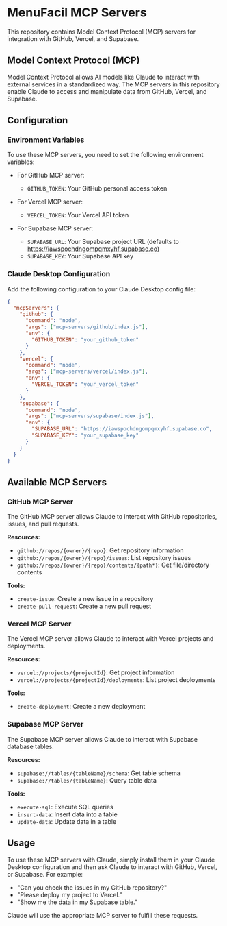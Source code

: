 # MenuFacil MCP Servers

This repository contains Model Context Protocol (MCP) servers for integration with GitHub, Vercel, and Supabase.

## Model Context Protocol (MCP)

Model Context Protocol allows AI models like Claude to interact with external services in a standardized way. The MCP servers in this repository enable Claude to access and manipulate data from GitHub, Vercel, and Supabase.

## Configuration

### Environment Variables

To use these MCP servers, you need to set the following environment variables:

- For GitHub MCP server:
  - `GITHUB_TOKEN`: Your GitHub personal access token

- For Vercel MCP server:
  - `VERCEL_TOKEN`: Your Vercel API token

- For Supabase MCP server:
  - `SUPABASE_URL`: Your Supabase project URL (defaults to https://iawspochdngompqmxyhf.supabase.co)
  - `SUPABASE_KEY`: Your Supabase API key

### Claude Desktop Configuration

Add the following configuration to your Claude Desktop config file:

```json
{
  "mcpServers": {
    "github": {
      "command": "node",
      "args": ["mcp-servers/github/index.js"],
      "env": {
        "GITHUB_TOKEN": "your_github_token"
      }
    },
    "vercel": {
      "command": "node",
      "args": ["mcp-servers/vercel/index.js"],
      "env": {
        "VERCEL_TOKEN": "your_vercel_token"
      }
    },
    "supabase": {
      "command": "node",
      "args": ["mcp-servers/supabase/index.js"],
      "env": {
        "SUPABASE_URL": "https://iawspochdngompqmxyhf.supabase.co",
        "SUPABASE_KEY": "your_supabase_key"
      }
    }
  }
}
```

## Available MCP Servers

### GitHub MCP Server

The GitHub MCP server allows Claude to interact with GitHub repositories, issues, and pull requests.

**Resources:**
- `github://repos/{owner}/{repo}`: Get repository information
- `github://repos/{owner}/{repo}/issues`: List repository issues
- `github://repos/{owner}/{repo}/contents/{path*}`: Get file/directory contents

**Tools:**
- `create-issue`: Create a new issue in a repository
- `create-pull-request`: Create a new pull request

### Vercel MCP Server

The Vercel MCP server allows Claude to interact with Vercel projects and deployments.

**Resources:**
- `vercel://projects/{projectId}`: Get project information
- `vercel://projects/{projectId}/deployments`: List project deployments

**Tools:**
- `create-deployment`: Create a new deployment

### Supabase MCP Server

The Supabase MCP server allows Claude to interact with Supabase database tables.

**Resources:**
- `supabase://tables/{tableName}/schema`: Get table schema
- `supabase://tables/{tableName}`: Query table data

**Tools:**
- `execute-sql`: Execute SQL queries
- `insert-data`: Insert data into a table
- `update-data`: Update data in a table

## Usage

To use these MCP servers with Claude, simply install them in your Claude Desktop configuration and then ask Claude to interact with GitHub, Vercel, or Supabase. For example:

- "Can you check the issues in my GitHub repository?"
- "Please deploy my project to Vercel."
- "Show me the data in my Supabase table."

Claude will use the appropriate MCP server to fulfill these requests. 